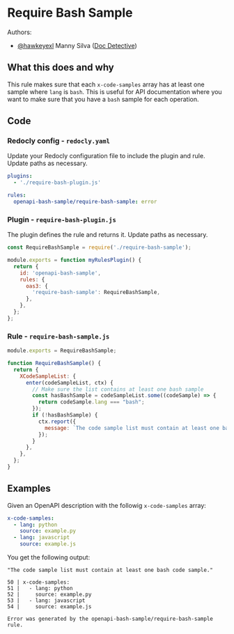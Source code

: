 # Require Bash Sample

Authors:
- [@hawkeyexl](https://github.com/hawkeyexl) Manny Silva ([Doc Detective](https://doc-detective.com))

## What this does and why

This rule makes sure that each `x-code-samples` array has at least one sample where `lang` is `bash`. This is useful for API documentation where you want to make sure that you have a `bash` sample for each operation.

## Code

### Redocly config - `redocly.yaml`

Update your Redocly configuration file to include the plugin and rule. Update paths as necessary.

```yaml
plugins:
  - './require-bash-plugin.js'

rules:
  openapi-bash-sample/require-bash-sample: error
```

### Plugin - `require-bash-plugin.js`

The plugin defines the rule and returns it. Update paths as necessary.

```js 
const RequireBashSample = require('./require-bash-sample');

module.exports = function myRulesPlugin() {
  return {
    id: 'openapi-bash-sample',
    rules: {
      oas3: {
        'require-bash-sample': RequireBashSample,
      },
    },
  };
};
```

### Rule - `require-bash-sample.js`

```js
module.exports = RequireBashSample;

function RequireBashSample() {
  return {
    XCodeSampleList: {
      enter(codeSampleList, ctx) {
        // Make sure the list contains at least one bash sample
        const hasBashSample = codeSampleList.some((codeSample) => {
          return codeSample.lang === "bash";
        });
        if (!hasBashSample) {
          ctx.report({
            message: `The code sample list must contain at least one bash code sample.`,
          });
        }
      },
    },
  };
}
```

## Examples

Given an OpenAPI description with the followig `x-code-samples` array:

```yaml
x-code-samples:
  - lang: python
    source: example.py
  - lang: javascript
    source: example.js
```

You get the following output:

```text
"The code sample list must contain at least one bash code sample."

50 | x-code-samples:
51 |   - lang: python
52 |     source: example.py
53 |   - lang: javascript
54 |     source: example.js

Error was generated by the openapi-bash-sample/require-bash-sample rule.
```